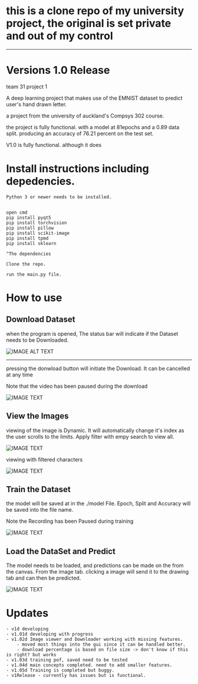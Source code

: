 # this is a clone repo of my university project, the original is set private and out of my control
----
# Versions 1.0 Release
team 31 project 1 

A deep learning project that makes use of the EMNIST dataset to predict user's hand drawn letter. 

a project from the university of auckland's Compsys  302 course.

the project is fully functional. with a model at 81epochs and a 0.89 data split. producing an accuracy of 76.21 percent on the test set.

V1.0 is fully functional. 
although it does 

# Install instructions including depedencies.

    Python 3 or newer needs to be installed.


    open cmd
    pip install pyqt5
    pip install torchvision
    pip install pillow
    pip install scikit-image
    pip install tpmd
    pip install sklearn
    
    ^The dependencies

    Clone the repo.

    run the main.py file.

# How to use

## Download Dataset
when the program is opened, The status bar will indicate if the Dataset needs to be Downloaded.

![IMAGE ALT TEXT](/ReadMeContents/NotDownload.png)

----
pressing the donwload button will initiate the Download.
It can be cancelled at any time

Note that the video has been paused during the download


![IMAGE TEXT](/ReadMeContents/download.gif)

## View the Images
viewing of the image is Dynamic. It will automatically change it's index as the user scrolls to the limits. Apply filter with empy search to view all.


![IMAGE TEXT](/ReadMeContents/showImage.gif)


viewing with filtered characters 

![IMAGE TEXT](/ReadMeContents/imageFilter.gif)

## Train the Dataset

the model will be saved at in the ./model File.
Epoch, Split and Accuracy will be saved into the file name.

Note the Recording has been Paused during training

![IMAGE TEXT](/ReadMeContents/training.gif)
## Load the DataSet and Predict

The model needs to be loaded, and predictions can be made on the from the canvas.
From the image tab. clicking a image will send it to the drawing tab and can then be predicted.

![IMAGE TEXT](/ReadMeContents/predicting.gif)

# Updates
    - v1d developing
    - v1.01d developing with progress
    - v1.02d Image viewer and Downloader working with missing features.
        - moved most things into the gui since it can be handled better.
        - download percentage is based on file size -> don't know if this is right? but works
    - v1.03d training pof, saved need to be tested
    - v1.04d main concepts completed. need to add smaller features.
    - v1.05d Training is completed but buggy.
    - v1Release - currently has issues but is functional.

